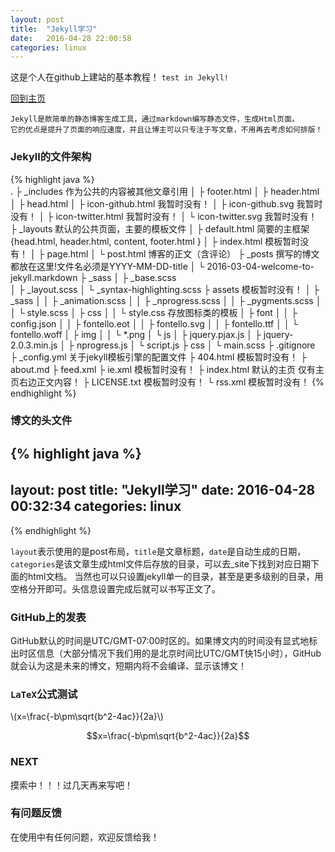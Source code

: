 ```yaml
---
layout: post
title:  "Jekyll学习"
date:   2016-04-28 22:00:58
categories: linux
---
```


这是个人在github上建站的基本教程！ 
`test in Jekyll!`
 
<a href="/index.html">回到主页</a>  

    Jekyll是款简单的静态博客生成工具，通过markdown编写静态文件，生成Html页面。  
	它的优点是提升了页面的响应速度，并且让博主可以只专注于写文章，不用再去考虑如何排版！

### Jekyll的文件架构

{% highlight java %}  
.
├ _includes  作为公共的内容被其他文章引用
│   ├ footer.html
│   ├ header.html
│   ├ head.html
│   ├ icon-github.html   我暂时没有！
│   ├ icon-github.svg   我暂时没有！
│   ├ icon-twitter.html   我暂时没有！
│   └ icon-twitter.svg   我暂时没有！
├ _layouts   默认的公共页面，主要的模板文件
│   ├ default.html  简要的主框架{head.html, header.html, content, footer.html }
│   ├ index.html   模板暂时没有！
│   ├ page.html
│   └ post.html  博客的正文（含评论）
├ _posts  撰写的博文都放在这里!文件名必须是YYYY-MM-DD-title
│   └ 2016-03-04-welcome-to-jekyll.markdown
├ _sass
│   ├ _base.scss  
│   ├ _layout.scss
│   └ _syntax-highlighting.scss
├ assets   模板暂时没有！
│   ├ _sass
│   │   ├ _animation.scss
│   │   ├ _nprogress.scss
│   │   ├ _pygments.scss
│   │   └ style.scss
│   ├ css
│   │   └ style.css  存放图标类的模板
│   ├ font
│   │   ├ config.json
│   │   ├ fontello.eot
│   │   ├ fontello.svg
│   │   ├ fontello.ttf
│   │   └ fontello.woff
│   ├ img
│   │   └ *.png
│   └ js
│       ├ jquery.pjax.js
│       ├ jquery-2.0.3.min.js
│       ├ nprogress.js
│       └ script.js
├ css
│   └ main.scss
├ .gitignore  
├ _config.yml  关于jekyll模板引擎的配置文件
├ 404.html   模板暂时没有！
├ about.md
├ feed.xml
├ ie.xml   模板暂时没有！
├ index.html  默认的主页  仅有主页右边正文内容！
├ LICENSE.txt   模板暂时没有！
└ rss.xml   模板暂时没有！
{% endhighlight %}

### 博文的头文件

{% highlight java %}  
---
layout: post
title:  "Jekyll学习"
date:   2016-04-28 00:32:34
categories: linux
---
{% endhighlight %}

`layout`表示使用的是post布局，`title`是文章标题，`date`是自动生成的日期，`categories`是该文章生成html文件后存放的目录，可以去_site下找到对应日期下面的html文档。
当然也可以只设置jekyll单一的目录，甚至是更多级别的目录，用空格分开即可。头信息设置完成后就可以书写正文了。

### GitHub上的发表
GitHub默认的时间是UTC/GMT-07:00时区的。如果博文内的时间没有显式地标出时区信息（大部分情况下我们用的是北京时间比UTC/GMT快15小时），GitHub就会认为这是未来的博文，短期内将不会编译、显示该博文！

### `LaTeX`公式测试

\\(x=\frac{-b\pm\sqrt{b^2-4ac}}{2a}\\)	

$$x=\frac{-b\pm\sqrt{b^2-4ac}}{2a}$$


	
### NEXT
摸索中！！！过几天再来写吧！

### 有问题反馈
在使用中有任何问题，欢迎反馈给我！
